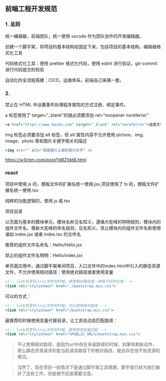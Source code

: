 ## 前端工程开发规范

### 1. 总则

统一编辑器，前端团队，统一使用 vscode 作为团队协作的开发编辑器。

创建一个脚手架，将项目的基本结构给固定下来，包括项目的基本结构，编辑器格式化工具

代码格式化工具：使用 prettier 格式化代码，使用 eslint 进行验证，git-commit 进行代码提交的校验

自动化的全流程搭建：CICD，运维体系，前端自己来搞一套。

### 2.

禁止在 HTML 中设置事件处理程序属性的方式注册、绑定事件。

a 标签使用了 target="\_blank"的就必须要添加 rel="noopener noreferrer"

```html
<a href="https://www.baidu.com" target="_blank" rel="noreferrer">连接文字</a>
```

img 标签必须要添加 alt 标签，但 alt 属性内容不允许使用 picture、img、image、photo 等和图片关键字相关的描述

```html
<img src="" alt="我是图片上面的提示文字" />
```

https://w3ctim.com/post/1d821dd8.html

### react

项目中使用 js 的，模板文件的扩展名统一使用.jsx,项目使用了 ts 的，模板文件扩展名统一使用.tsx

纯粹的功能逻辑的，使用.js 或.tsx

项目目录

以页面为基本的模块单元，模块名称见名知义，遵循大驼峰的明明规则，模块内的组件文件名，尊新大驼峰的命名规则，见名知义，禁止模块内的组件文件名称使用诸如 index.jsx 或者 index.tsx 的文件名

推荐的组件文件名命名：Hello/Hello.jsx

禁止的组件文件名明明：Hello/index.jsx

单页面应用中，通过脚手架单间项目，入口文件中的index.html中引入的静态资源文件，不允许使用相对路径：使用绝对路径或者使用变量

```html
<!-- link标签导入css文件的时候，使用相对路径是一种很不好的实践 -->
<link rel="stylesheet" href="./bootstrap.min.css">
```

可以的方式：

```html
<!-- link标签导入css文件的时候，可以使用绝对路径 -->
<link rel="stylesheet" href="/bootstrap.min.css">
```

最推荐的时候使用变量代替目录，让工具去动态匹配路径：

```html
<!-- link标签导入css文件的时候，推荐使用变量匹配 -->
<link rel="stylesheet" href="%PUBLIC_URL%/bootstrap.min.css">
```

> 不让使用相对路径，是因为url中存在多层路径的时候，如果有刷新动作，那么静态资源请求的是当前请求路径下的相对路径，就会存在找不到资源的情况。

> 当然了，现在项目一般情况下是通过脚手架工具搭建，脚手架已经为我们做好了这些工作，但是细节还是需要注意。